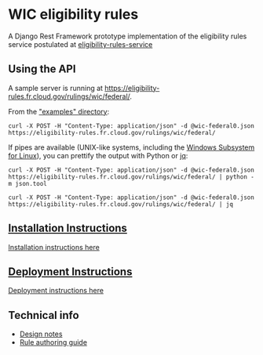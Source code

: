 # WIC eligibility rules

A Django Rest Framework prototype implementation of the eligibility rules
service postulated at
[eligibility-rules-service](../README.md)

## Using the API

A sample server is running at https://eligibility-rules.fr.cloud.gov/rulings/wic/federal/.

From the ["examples" directory](examples/README.md):

    curl -X POST -H "Content-Type: application/json" -d @wic-federal0.json https://eligibility-rules.fr.cloud.gov/rulings/wic/federal/

If pipes are available (UNIX-like systems, including the
[Windows Subsystem for Linux](https://docs.microsoft.com/en-us/windows/wsl/about)),
you can prettify the output with Python or [jq](https://stedolan.github.io/jq/):

    curl -X POST -H "Content-Type: application/json" -d @wic-federal0.json https://eligibility-rules.fr.cloud.gov/rulings/wic/federal/ | python -m json.tool

    curl -X POST -H "Content-Type: application/json" -d @wic-federal0.json https://eligibility-rules.fr.cloud.gov/rulings/wic/federal/ | jq

## [Installation Instructions](installing.md)

[Installation instructions here](installing.md)

## [Deployment Instructions](cloudgov.md)

[Deployment instructions here](cloudgov.md)

## Technical info

- [Design notes](design.md)
- [Rule authoring guide](rules.md)

